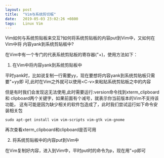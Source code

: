```yaml
---
layout: post
title:  "Vim与系统剪切板"
date:   2019-05-03 23:02:26 +0800
tags:   Linux Vim
---
```


Vim如何与系统剪贴板来交互?如何将系统剪贴板的内容put到Vim中，又如何在Vim中将
内容yank到系统剪贴板中?

在Vim中有一个专门的代表系统剪贴板的寄存器("+)，使用方法如下：

1. 在Vim中将内容yank到系统剪贴板中

平时yank时，比如说复制一行需要yy，现在要想将内容yank到系统剪贴板只需要"+yy即
可,此时在Vim之外就可以使用\<C-v\>来粘贴系统剪贴板之中的内容

但是有时我们会发现这无法使用,此时需要运行:version命令找到xterm\_clipboard和
clipboard两个关键字，如果前面有个减号，就表示你当前版本的Vim不支持该功能，
这有可能是因为缺少相关的软件包造成了，此时我们尝试运行如下命令安装相关包

```shell
sudo apt-get install vim vim-scripts vim-gtk vim-gnome
```

再次查看xterm\_clipboard和clipboard是否可用

2. 将系统剪贴板中的内容put到Vim中

在Vim复制好内容，进入到Vim中，平时put时的命令为p，现在用"+p即可
